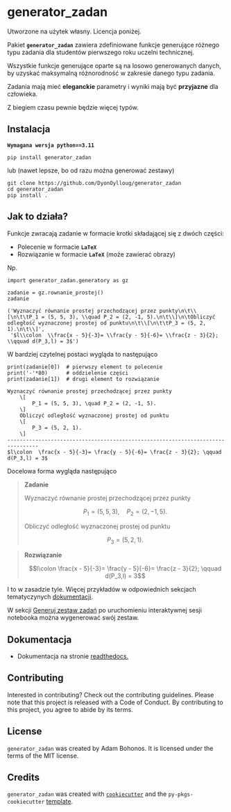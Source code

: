 # generator_zadan

Utworzone na użytek własny. Licencja poniżej. 

Pakiet __`generator_zadan`__ zawiera zdefiniowane funkcje generujące różnego typu zadania dla studentów pierwszego roku uczelni technicznej.

Wszystkie funkcje generujące oparte są na losowo generowanych danych, by uzyskać maksymalną różnorodność w zakresie danego typu zadania.

Zadania mają mieć __eleganckie__ parametry i wyniki mają być __przyjazne__ dla człowieka.

Z biegiem czasu pewnie będzie więcej typów.


## Instalacja

__`Wymagana wersja python==3.11`__

```
pip install generator_zadan
```
lub (nawet lepsze, bo od razu można generować zestawy)

```
git clone https://github.com/DyonOylloug/generator_zadan
cd generator_zadan
pip install .
```

## Jak to działa?

Funkcje zwracają zadanie w formacie krotki składającej się z dwóch części:

- Polecenie w formacie __`LaTeX`__ 
- Rozwiązanie w formacie __`LaTeX`__  (może zawierać obrazy)

Np.

```
import generator_zadan.generatory as gz

zadanie = gz.rownanie_prostej()
zadanie
```

    ('Wyznaczyć równanie prostej przechodzącej przez punkty\n\t\\[\n\t\tP_1 = (5, 5, 3), \\quad P_2 = (2, -1, 5).\n\t\\]\n\tObliczyć odległość wyznaczonej prostej od punktu\n\t\\[\n\t\tP_3 = (5, 2, 1).\n\t\\]',
     '$l\\colon  \\frac{x - 5}{-3}= \\frac{y - 5}{-6}= \\frac{z - 3}{2}; \\qquad d(P_3,l) = 3$')



W bardziej czytelnej postaci wygląda to następująco


```
print(zadanie[0])  # pierwszy element to polecenie
print('-'*80)      # oddzielenie części
print(zadanie[1])  # drugi element to rozwiązanie
```

    Wyznaczyć równanie prostej przechodzącej przez punkty
    	\[
    		P_1 = (5, 5, 3), \quad P_2 = (2, -1, 5).
    	\]
    	Obliczyć odległość wyznaczonej prostej od punktu
    	\[
    		P_3 = (5, 2, 1).
    	\]
    --------------------------------------------------------------------------------
    $l\colon  \frac{x - 5}{-3}= \frac{y - 5}{-6}= \frac{z - 3}{2}; \qquad d(P_3,l) = 3$
    

Docelowa forma wygląda następująco

> **Zadanie**
> 
> Wyznaczyć równanie prostej przechodzącej przez punkty
> 
> $$	P_1 = (5, 5, 3), \quad P_2 = (2, -1, 5).$$
> 
> Obliczyć odległość wyznaczonej prostej od punktu
> 
> $$	P_3 = (5, 2, 1).$$


> **Rozwiązanie**
> 
> $$l\colon  \frac{x - 5}{-3}= \frac{y - 5}{-6}= \frac{z - 3}{2}; \qquad d(P_3,l) = 3$$
 





I to w zasadzie tyle. 
Więcej przykładów w odpowiednich sekcjach tematyczynych [dokumentacji](https://generator-zadan.readthedocs.io/en/latest/index.html). 

W sekcji [Generuj zestaw zadań](https://generator-zadan.readthedocs.io/en/latest/generuj_zestaw.html) 
po uruchomieniu interaktywnej sesji notebooka można wygenerować swój zestaw.


## Dokumentacja

-  Dokumentacja na stronie [readthedocs.](https://generator-zadan.readthedocs.io/en/latest/index.html)

## Contributing

Interested in contributing? Check out the contributing guidelines. Please note that this project is released with a Code of Conduct. By contributing to this project, you agree to abide by its terms.

## License

`generator_zadan` was created by Adam Bohonos. It is licensed under the terms of the MIT license.

## Credits

`generator_zadan` was created with [`cookiecutter`](https://cookiecutter.readthedocs.io/en/latest/) and the `py-pkgs-cookiecutter` [template](https://github.com/py-pkgs/py-pkgs-cookiecutter).
